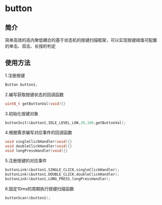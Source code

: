 # button

## 简介
简单高效的高内聚低耦合的基于状态机的按键扫描框架，可以实现按键阈值可配置的单击、双击、长按的判定

## 使用方法
1.注册按键
```c
Button button1;
```
2.编写获取按键状态的回调函数
```c
uint8_t getButtonVal(void){}
```
3.初始化按键对象
```c
buttonInit(&button1,IDLE_LEVEL_LOW,20,100,getButtonVal);
```

4.根据需求编写对应事件的回调函数
```c
void singleClickHandler(void){}
void doubleClickHandler(void){}
void longPressHandler(void){}
```
5.注册按键的对应事件
```c
buttonLink(&button1,SINGLE_CLICK,singleClickHandler);
buttonLink(&button1,DOUBLE_CLICK,doubleClickHandler);
buttonLink(&button1,LONG_PRESS,longPressHandler);
```
6.固定10ms的周期执行按键扫描函数
```c
buttonScan(&button1);
```
